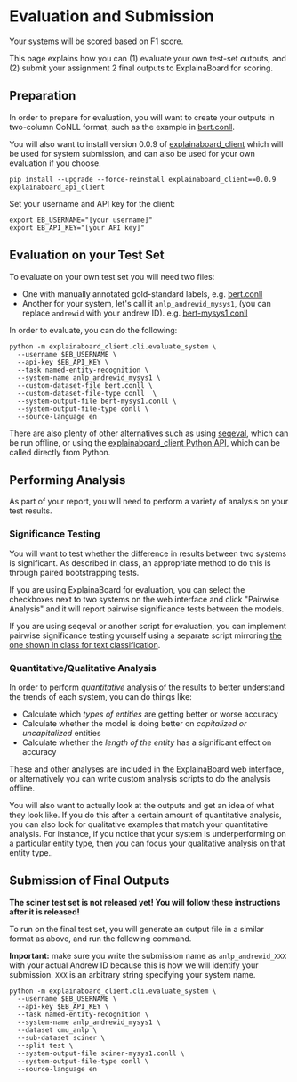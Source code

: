 # Evaluation and Submission

Your systems will be scored based on F1 score.

This page explains how you can (1) evaluate your own test-set outputs, and (2) submit 
your assignment 2 final outputs to ExplainaBoard for scoring.

## Preparation

In order to prepare for evaluation, you will want to create your outputs in two-column
CoNLL format, such as the example in [bert.conll](bert.conll).

You will also want to install version 0.0.9 of
[explainaboard_client](https://github.com/neulab/explainaboard_client) which will be
used for system submission, and can also be used for your own evaluation if you choose.
```shell
pip install --upgrade --force-reinstall explainaboard_client==0.0.9 explainaboard_api_client
```

Set your username and API key for the client:
```shell
export EB_USERNAME="[your username]"
export EB_API_KEY="[your API key]"
````

## Evaluation on your Test Set

To evaluate on your own test set you will need two files:
* One with manually annotated gold-standard labels,
  e.g. [bert.conll](bert.conll)
* Another for your system, let's call it `anlp_andrewid_mysys1`, (you can replace
  `andrewid` with your andrew ID). e.g. [bert-mysys1.conll](bert-mysys1.conll)

In order to evaluate, you can do the following:
```shell
python -m explainaboard_client.cli.evaluate_system \
  --username $EB_USERNAME \
  --api-key $EB_API_KEY \
  --task named-entity-recognition \
  --system-name anlp_andrewid_mysys1 \
  --custom-dataset-file bert.conll \
  --custom-dataset-file-type conll  \
  --system-output-file bert-mysys1.conll \
  --system-output-file-type conll \
  --source-language en
```

There are also plenty of other alternatives such as using
[seqeval](https://github.com/chakki-works/seqeval), which can be run offline, or using
the [explainaboard_client Python API](https://github.com/neulab/explainaboard_client/blob/main/docs/python_api/introduction.md),
which can be called directly from Python.

## Performing Analysis

As part of your report, you will need to perform a variety of analysis on your test
results.

### Significance Testing

You will want to test whether the difference in results between two systems is
significant. As described in class, an appropriate method to do this is through
paired bootstrapping tests.

If you are using ExplainaBoard for evaluation, you can select the checkboxes next to two
systems on the web interface and click "Pairwise Analysis" and it will report
pairwise significance tests between the models.

If you are using seqeval or another script for evaluation, you can implement pairwise
significance testing yourself using a separate script mirroring
[the one shown in class for text classification](https://github.com/neubig/anlp-code/blob/main/02-bowclassifier/bowclassifier.ipynb).

### Quantitative/Qualitative Analysis

In order to perform *quantitative* analysis of the results to better understand the
trends  of each system, you can do things like:
* Calculate which *types of entities* are getting better or worse accuracy
* Calculate whether the model is doing better on *capitalized or uncapitalized* entities
* Calculate whether the *length of the entity* has a significant effect on accuracy

These and other analyses are included in the ExplainaBoard web interface, or
alternatively you can write custom analysis scripts to do the analysis offline.

You will also want to actually look at the outputs and get an idea of what they look
like. If you do this after a certain amount of quantitative analysis, you can also look
for qualitative examples that match your quantitative analysis. For instance, if you
notice that your system is underperforming on a particular entity type, then you can
focus your qualitative analysis on that entity type..

## Submission of Final Outputs

**The sciner test set is not released yet! You will follow these instructions after it is
released!**

To run on the final test set, you will generate an output file in a similar format as
above, and run the following command.

**Important:** make sure you write the submission name as `anlp_andrewid_XXX` with your
actual Andrew ID because this is how we will identify your submission. `XXX` is an
arbitrary string specifying your system name.

```shell
python -m explainaboard_client.cli.evaluate_system \
  --username $EB_USERNAME \
  --api-key $EB_API_KEY \
  --task named-entity-recognition \
  --system-name anlp_andrewid_mysys1 \
  --dataset cmu_anlp \
  --sub-dataset sciner \
  --split test \
  --system-output-file sciner-mysys1.conll \
  --system-output-file-type conll \
  --source-language en
```

